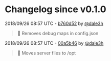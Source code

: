 # Changelog since v0.1.0

2018/09/26 08:57 UTC - [b760d52](https://github.com/hassio-addons/addon-lutron-cert/commit/b760d52a0f8cfff5a47ce312c0dbb31e410d9b93) by [@dale3h](https://github.com/dale3h)
> 🐞 Removes debug maps in config.json 

2018/09/26 08:57 UTC - [00a5b46](https://github.com/hassio-addons/addon-lutron-cert/commit/00a5b466e15c152d9290267872cd1879039aefa2) by [@dale3h](https://github.com/dale3h)
> 🚚 Moves server files to /opt 

